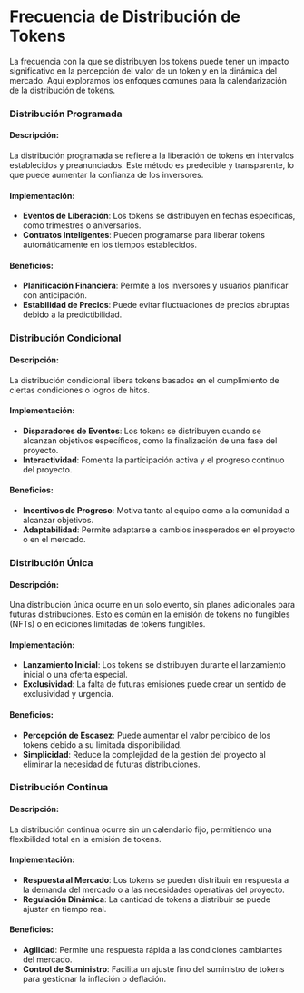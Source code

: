 # Frecuencia de Distribución de Tokens

La frecuencia con la que se distribuyen los tokens puede tener un impacto significativo en la percepción del valor de un token y en la dinámica del mercado. Aquí exploramos los enfoques comunes para la calendarización de la distribución de tokens.



### Distribución Programada

#### Descripción:

La distribución programada se refiere a la liberación de tokens en intervalos establecidos y preanunciados. Este método es predecible y transparente, lo que puede aumentar la confianza de los inversores.

#### Implementación:

* **Eventos de Liberación**: Los tokens se distribuyen en fechas específicas, como trimestres o aniversarios.
* **Contratos Inteligentes**: Pueden programarse para liberar tokens automáticamente en los tiempos establecidos.

#### Beneficios:

* **Planificación Financiera**: Permite a los inversores y usuarios planificar con anticipación.
* **Estabilidad de Precios**: Puede evitar fluctuaciones de precios abruptas debido a la predictibilidad.

### Distribución Condicional

#### Descripción:

La distribución condicional libera tokens basados en el cumplimiento de ciertas condiciones o logros de hitos.

#### Implementación:

* **Disparadores de Eventos**: Los tokens se distribuyen cuando se alcanzan objetivos específicos, como la finalización de una fase del proyecto.
* **Interactividad**: Fomenta la participación activa y el progreso continuo del proyecto.

#### Beneficios:

* **Incentivos de Progreso**: Motiva tanto al equipo como a la comunidad a alcanzar objetivos.
* **Adaptabilidad**: Permite adaptarse a cambios inesperados en el proyecto o en el mercado.

### Distribución Única

#### Descripción:

Una distribución única ocurre en un solo evento, sin planes adicionales para futuras distribuciones. Esto es común en la emisión de tokens no fungibles (NFTs) o en ediciones limitadas de tokens fungibles.

#### Implementación:

* **Lanzamiento Inicial**: Los tokens se distribuyen durante el lanzamiento inicial o una oferta especial.
* **Exclusividad**: La falta de futuras emisiones puede crear un sentido de exclusividad y urgencia.

#### Beneficios:

* **Percepción de Escasez**: Puede aumentar el valor percibido de los tokens debido a su limitada disponibilidad.
* **Simplicidad**: Reduce la complejidad de la gestión del proyecto al eliminar la necesidad de futuras distribuciones.

### Distribución Continua

#### Descripción:

La distribución continua ocurre sin un calendario fijo, permitiendo una flexibilidad total en la emisión de tokens.

#### Implementación:

* **Respuesta al Mercado**: Los tokens se pueden distribuir en respuesta a la demanda del mercado o a las necesidades operativas del proyecto.
* **Regulación Dinámica**: La cantidad de tokens a distribuir se puede ajustar en tiempo real.

#### Beneficios:

* **Agilidad**: Permite una respuesta rápida a las condiciones cambiantes del mercado.
* **Control de Suministro**: Facilita un ajuste fino del suministro de tokens para gestionar la inflación o deflación.
